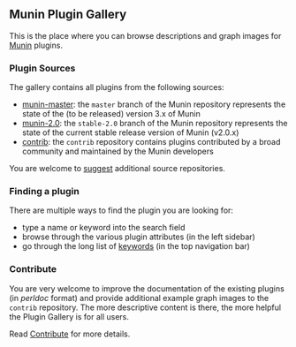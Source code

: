 ## Munin Plugin Gallery

This is the place where you can browse descriptions and graph images for [Munin](https://munin-monitoring.org) plugins.


### Plugin Sources

The gallery contains all plugins from the following sources:
* [munin-master](/repositories/munin/): the `master` branch of the Munin repository represents the state of the (to be released) version 3.x of Munin
* [munin-2.0](/repositories/munin-2.0/): the `stable-2.0` branch of the Munin repository represents the state of the current stable release version of Munin (v2.0.x)
* [contrib](/repositories/munin-contrib/): the `contrib` repository contains plugins contributed by a broad community and maintained by the Munin developers

You are welcome to [suggest](/contribute/) additional source repositories.


### Finding a plugin

There are multiple ways to find the plugin you are looking for:

* type a name or keyword into the search field
* browse through the various plugin attributes (in the left sidebar)
* go through the long list of [keywords](/keywords/) (in the top navigation bar)


### Contribute

You are very welcome to improve the documentation of the existing plugins (in *perldoc* format) and provide additional example graph images to the `contrib` repository. The more descriptive content is there, the more helpful the Plugin Gallery is for all users.

Read [Contribute](/contribute/) for more details.
